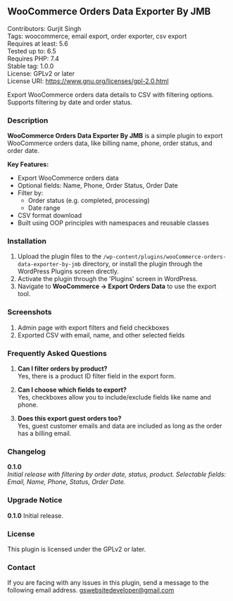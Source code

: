 ## WooCommerce Orders Data Exporter By JMB

Contributors: Gurjit Singh  
Tags: woocommerce, email export, order exporter, csv export  
Requires at least: 5.6  
Tested up to: 6.5  
Requires PHP: 7.4  
Stable tag: 1.0.0  
License: GPLv2 or later  
License URI: https://www.gnu.org/licenses/gpl-2.0.html  

Export WooCommerce orders data details to CSV with filtering options. Supports filtering by date and order status.

### Description

**WooCommerce Orders Data Exporter By JMB** is a simple plugin to export WooCommerce orders data, like billing name, phone, order status, and order date.

**Key Features:**
- Export WooCommerce orders data
- Optional fields: Name, Phone, Order Status, Order Date
- Filter by:
  - Order status (e.g. completed, processing)
  - Date range
- CSV format download
- Built using OOP principles with namespaces and reusable classes

### Installation

1. Upload the plugin files to the `/wp-content/plugins/wooCommerce-orders-data-exporter-by-jmb` directory, or install the plugin through the WordPress Plugins screen directly.
2. Activate the plugin through the 'Plugins' screen in WordPress.
3. Navigate to **WooCommerce → Export Orders Data** to use the export tool.

### Screenshots

1. Admin page with export filters and field checkboxes
2. Exported CSV with email, name, and other selected fields

### Frequently Asked Questions

1. **Can I filter orders by product?**  
Yes, there is a product ID filter field in the export form.

2. **Can I choose which fields to export?**  
Yes, checkboxes allow you to include/exclude fields like name and phone.

3. **Does this export guest orders too?**  
Yes, guest customer emails and data are included as long as the order has a billing email.

### Changelog

**0.1.0**  
*Initial release with filtering by order date, status, product.*
*Selectable fields: Email, Name, Phone, Status, Order Date.*

### Upgrade Notice

**0.1.0**
Initial release.

### License

This plugin is licensed under the GPLv2 or later.

### Contact
If you are facing with any issues in this plugin, send a message to the following email address.
gswebsitedeveloper@gmail.com